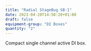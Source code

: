 ```yaml
---
title: "Radial StageBug SB-1"
date: 2021-04-20T14:58:20+01:00
draft: false
equipment-group: "DI Boxes"
quantity: "2"
---
```


Compact single channel active DI box. 